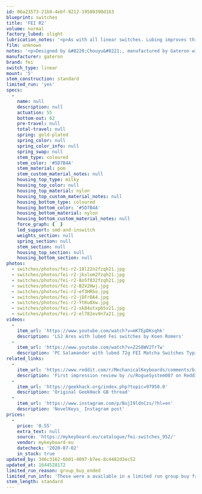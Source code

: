 ```yaml
---
id: 06a23573-21b9-4ebf-9212-19509390d163
blueprint: switches
title: 'FEI R2'
volume: normal
factory_lubed: slight
lubrication_notes: '<p>As with all linear switches. Lubing improves this switch. Especially on the spring to reduce ping noise.</p>'
film: unknown
notes: '<p>Designed by &#8220;Chouyu&#8221;, manufactured by Gateron with a custom Matcha themed color.</p><p>Similar feel as &#8220;FF Yellow&#8221;, &#8220;Punchy&#8221; linear switches, C3 tangerines, and close to Tealios, particularly in terms of silky smoothness of the stems.</p><p>Main difference between R1 and R2 is the spring.</p>'
manufacturer: gateron
brand: fei
switch_type: linear
mount: '5'
stem_construction: standard
limited_run: 'yes'
specs:
  -
    name: null
    description: null
    actuation: 55
    bottom-out: 62
    pre-travel: null
    total-travel: null
    spring: gold-plated
    spring_color: null
    spring_color_info: null
    spring_swap: null
    stem_type: coloured
    stem_color: '#5D7B4A'
    stem_material: pom
    stem_custom_material_notes: null
    housing_top_type: milky
    housing_top_color: null
    housing_top_material: nylon
    housing_top_custom_material_notes: null
    housing_bottom_type: coloured
    housing_bottom_color: '#5D7B4A'
    housing_bottom_material: nylon
    housing_bottom_custom_material_notes: null
    force_graph: {  }
    led_support: smd-and-inswitch
    weights_section: null
    spring_section: null
    stem_section: null
    housing_top_section: null
    housing_bottom_section: null
photos:
  - switches/photos/fei-r2-18l22n2fzqh21.jpg
  - switches/photos/fei-r2-jkslom2fzqh21.jpg
  - switches/photos/fei-r2-8o5f832fzqh21.jpg
  - switches/photos/fei-r2-B2V2Hwj.jpg
  - switches/photos/fei-r2-ef3HR5o.jpg
  - switches/photos/fei-r2-jDFrOA4.jpg
  - switches/photos/fei-r2-YtKu8Xw.jpg
  - switches/photos/fei-r2-sk84utxpb5v21.jpg
  - switches/photos/fei-r2-el782ev9n7a21.jpg
videos:
  -
    item_url: 'https://www.youtube.com/watch?v=mK7EpDKsqhk'
    description: 'LSJ Ares with lubed Fei switches by Koen Romers'
  -
    item_url: 'https://www.youtube.com/watch?v=Z2S8WV2TrTw'
    description: 'PC Salamander with lubed 72g FEI Matcha Switches Typing Sounds ASMR by Taeha Types'
related_links:
  -
    item_url: 'https://www.reddit.com/r/MechanicalKeyboards/comments/bimubz/first_impression_just_got_some_fei_r2_switches/'
    description: 'First impression review by /u/RogueSystem087 on Reddit'
  -
    item_url: 'https://geekhack.org/index.php?topic=97950.0'
    description: 'Original GeekHack GB thread'
  -
    item_url: 'https://www.instagram.com/p/BujI9ldnCzs/?hl=en'
    description: 'NovelKeys_ Instagram post'
prices:
  -
    price: '0.55'
    extra_text: null
    source: 'https://mykeyboard.eu/catalogue/fei-switches_952/'
    vendor: mykeyboard-eu
    datecheck: '2020-07-02'
    in_stock: true
updated_by: 346c3162-6b01-4097-b7ee-8c4482d3ec52
updated_at: 1644528172
limited_run_reason: group_buy_ended
limited_run_info: 'These were a available in a limited run group buy from Jan 6th 2019 - Jan 15th 2019.'
stem_length: standard
---
```

